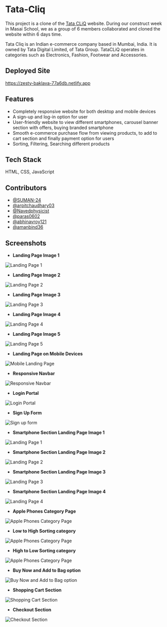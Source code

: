 # Tata-Cliq

This project is a clone of the [Tata CLiQ](https://www.tatacliq.com/) website. During our construct week in Masai School, we as a group of 6 members collaborated and cloned the website within 6 days time.

Tata Cliq is an Indian e-commerce company based in Mumbai, India. It is owned by Tata Digital Limited, of Tata Group. TataCLiQ operates in categories such as Electronics, Fashion, Footwear and Accessories.

## Deployed Site

https://zesty-baklava-77a6db.netlify.app

## Features

- Completely responsive website for both desktop and mobile devices
- A sign-up and log-in option for user
- User-friendly website to view different smartphones, carousel banner section with offers, buying branded smartphone
- Smooth e-commerce purchase flow from viewing products, to add to cart section and finally payment option for users
- Sorting, Filtering, Searching different products

## Tech Stack

HTML, CSS, JavaScript

## Contributors

- [@SUMAN-24](https://github.com/SUMAN-24)
- [@arpitchaudhary03](https://github.com/arpitchaudhary03)
- [@Navedphysicist](https://github.com/Navedphysicist)
- [@paras0602](https://github.com/paras0602)
- [@abhinavroy121](https://github.com/abhinavroy121)
- [@amanbind36 ](https://github.com/amanbind36)

## Screenshots

- **Landing Page Image 1**

![Landing Page 1](https://github.com/SUMAN-24/Tata-Cliq/blob/main/Website%20Sneak%20Peeks/Landing%20Page%201.png)

- **Landing Page Image 2**

![Landing Page 2](https://github.com/SUMAN-24/Tata-Cliq/blob/main/Website%20Sneak%20Peeks/Landing%20Page%202.png)

- **Landing Page Image 3**

![Landing Page 3](https://github.com/SUMAN-24/Tata-Cliq/blob/main/Website%20Sneak%20Peeks/Landing%20Page%203.png)

- **Landing Page Image 4**

![Landing Page 4](https://github.com/SUMAN-24/Tata-Cliq/blob/main/Website%20Sneak%20Peeks/Landing%20Page%204.png)

- **Landing Page Image 5**

![Landing Page 5](https://github.com/SUMAN-24/Tata-Cliq/blob/main/Website%20Sneak%20Peeks/Landing%20Page%205.png)

- **Landing Page on Mobile Devices**

![Mobile Landing Page](https://github.com/SUMAN-24/Tata-Cliq/blob/main/Website%20Sneak%20Peeks/Landing%20page%20mobile.png)

- **Responsive Navbar**

![Responsive Navbar](https://github.com/SUMAN-24/Tata-Cliq/blob/main/Website%20Sneak%20Peeks/Responsive%20Navbar.png)

- **Login Portal**

![Login Portal](https://github.com/SUMAN-24/Tata-Cliq/blob/main/Website%20Sneak%20Peeks/Login%20Portal.png)

- **Sign Up Form**

![Sign up form](https://github.com/SUMAN-24/Tata-Cliq/blob/main/Website%20Sneak%20Peeks/Sign%20Up%20form.png)

- **Smartphone Section Landing Page Image 1**

![Landing Page 1](https://github.com/SUMAN-24/Tata-Cliq/blob/main/Website%20Sneak%20Peeks/Landing%20Page%20of%20Smartphone%20section%20.png)

- **Smartphone Section Landing Page Image 2**

![Landing Page 2](https://github.com/SUMAN-24/Tata-Cliq/blob/main/Website%20Sneak%20Peeks/Landing%20Page%202%20of%20Smartphone%20section%20.png)

- **Smartphone Section Landing Page Image 3**

![Landing Page 3](https://github.com/SUMAN-24/Tata-Cliq/blob/main/Website%20Sneak%20Peeks/Landing%20Page%203%20of%20Smartphone%20section%20.png)

- **Smartphone Section Landing Page Image 4**

![Landing Page 4](https://github.com/SUMAN-24/Tata-Cliq/blob/main/Website%20Sneak%20Peeks/Landing%20Page%204%20of%20Smartphone%20section%20.png)

- **Apple Phones Category Page**

![Apple Phones Category Page](https://github.com/SUMAN-24/Tata-Cliq/blob/main/Website%20Sneak%20Peeks/Apple%20Phones%20Category%20Page.png)

- **Low to High Sorting category**

![Apple Phones Category Page](https://github.com/SUMAN-24/Tata-Cliq/blob/main/Website%20Sneak%20Peeks/Low%20to%20High%20sorting.png)

- **High to Low Sorting category**

![Apple Phones Category Page](https://github.com/SUMAN-24/Tata-Cliq/blob/main/Website%20Sneak%20Peeks/High%20to%20Low%20sorting.png)

- **Buy Now and Add to Bag option**

![Buy Now and Add to Bag option](https://github.com/SUMAN-24/Tata-Cliq/blob/main/Website%20Sneak%20Peeks/Buy%20Now%20and%20Add%20to%20Bag%20option.png)

- **Shopping Cart Section**

![Shopping Cart Section](https://github.com/SUMAN-24/Tata-Cliq/blob/main/Website%20Sneak%20Peeks/Shopping%20Cart.png)

- **Checkout Section**

![Checkout Section](https://github.com/SUMAN-24/Tata-Cliq/blob/main/Website%20Sneak%20Peeks/checkout%20page.png)
